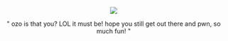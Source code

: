 <p align="center"> <img src="https://files.catbox.moe/6i216a.png"> </p>

<p align="center">" ozo is that you? LOL it must be! hope you still get out there and pwn, so much fun! "</p>

